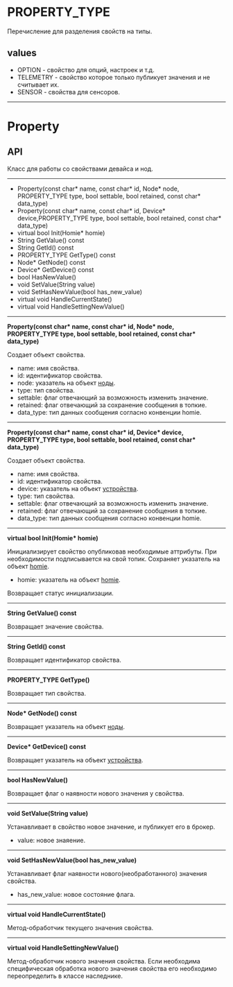 # PROPERTY_TYPE

Перечисление для разделения свойств на типы.

## values

- OPTION - свойство для опций, настроек и т.д.
- TELEMETRY - свойство которое только публикует значения и не считывает их.
- SENSOR - свойства для сенсоров.

***

# Property 

## API

Класс для работы со свойствами девайса и нод.

***

- Property(const char* name, const char* id, Node* node, PROPERTY_TYPE type, bool settable, bool retained, const char* data_type)
- Property(const char* name, const char* id, Device* device,PROPERTY_TYPE type, bool settable, bool retained, const char* data_type)
- virtual bool Init(Homie* homie)
- String GetValue() const
- String GetId() const
- PROPERTY_TYPE GetType() const
- Node* GetNode() const
- Device* GetDevice() const
- bool HasNewValue()
- void SetValue(String value)
- void SetHasNewValue(bool has_new_value)
- virtual void HandleCurrentState()
- virtual void HandleSettingNewValue()

***

**Property(const char\* name, const char\* id, Node\* node, PROPERTY_TYPE type, bool settable, bool retained, const char\* data_type)**

Создает объект свойства.

- name: имя свойства.
- id: идентификатор свойства.
- node: указатель на объект [ноды](../node/README.md).
- type: тип свойства.
- settable: флаг отвечающий за возможность изменить значение.
- retained: флаг отвечающий за сохранение сообщения в топкие.
- data_type: тип данных сообщения согласно конвенции homie.

***

**Property(const char\* name, const char\* id, Device\* device, PROPERTY_TYPE type, bool settable, bool retained, const char\* data_type)**

Создает объект свойства.

- name: имя свойства.
- id: идентификатор свойства.
- device: указатель на объект [устройства](../device/README.md).
- type: тип свойства.
- settable: флаг отвечающий за возможность изменить значение.
- retained: флаг отвечающий за сохранение сообщения в топкие.
- data_type: тип данных сообщения согласно конвенции homie.

***

**virtual bool Init(Homie\* homie)**

Инициализирует свойство опубликовав необходимые аттрибуты. При необходимости подписывается на свой топик. Сохраняет указатель на объект [homie](../README.md).

- homie: указатель на объект [homie](../README.md).

Возвращает статус инициализации.

***

**String GetValue() const**

Возвращает значение свойства.

***

**String GetId() const**

Возвращает идентификатор свойства.

***

**PROPERTY_TYPE GetType()**

Возвращает тип свойства.

***

**Node\* GetNode() const**

Возвращает указатель на объект [ноды](../node/README.md).

***

**Device\* GetDevice() const**

Возвращает указатель на объект [устройства](../device/README.md).

***

**bool HasNewValue()**

Возвращает флаг о наявности нового значения у свойства.

***

**void SetValue(String value)**

Устанавливает в свойство новое значение, и публикует его в брокер.

- value: новое знаяение.

***

**void SetHasNewValue(bool has_new_value)**

Устанавливает флаг наявности нового(необработанного) значения свойства.

- has_new_value: новое состояние флага. 

***

**virtual void HandleCurrentState()**

Метод-обработчик текущего значения свойства.

***

**virtual void HandleSettingNewValue()**

Метод-обработчик нового значения свойства. Если необходима специфическая обработка нового значения свойства его необходимо переопределить в классе наследнике.
